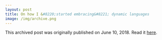 ```yaml
---
layout: post
title: On how I &#8220;started embracing&#8221; dynamic languages
image: /img/archive.png
---
```

This archived post was originally published on June 10, 2018. Read it [here](/alex.ciobanu.org/indexc344.html).
